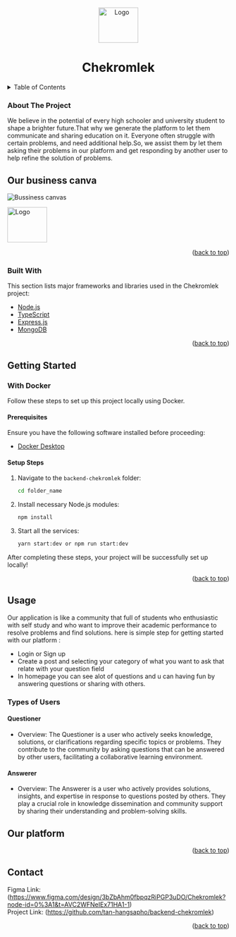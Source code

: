 <a name="readme-top"></a>

<br />
<div align="center">
  <a href="https://github.com/othneildrew/Best-README-Template">
    <img src="https://chekromlek.com/login/logo.svg" alt="Logo" width="90" height="80">
  </a>
  <h1 align="center">Chekromlek</h1>
</div>

<!-- TABLE OF CONTENTS -->
<details>
  <summary>Table of Contents</summary>
  <ol>
    <li>
      <a href="#about-the-project">About The Project</a>
      <ul>
        <li><a href="#built-with">Built With</a></li>
      </ul>
    </li>
    <li>
      <a href="#getting-started">Getting Started</a>
      <ul>
        <li><a href="#prerequisites">Prerequisites</a></li>
        <li><a href="#installation">Installation</a></li>
      </ul>
    </li>
    <li><a href="#usage">Usage</a></li>
    <li><a href="#contact">Contact</a></li>
  </ol>
</details>

<!-- ABOUT THE PROJECT -->
### About The Project

We believe in the potential of every high schooler and university student to shape a brighter future.That why we generate the platform to let them communicate and sharing education on it. Everyone often struggle with certain problems,  and need additional help.So, we assist them by let them asking their problems in our platform and  get responding by another user to help refine the solution of problems.

## Our business canva 
![Bussiness canvas](https://github.com/tan-hangsapho/backend-chekromlek/issues/19#issue-2304967315)

<a href="https://github.com/othneildrew/Best-README-Template">
    <img src="https://chekromlek.com/login/logo.svg" alt="Logo" width="90" height="80">
 </a>

<p align="right">(<a href="#readme-top">back to top</a>)</p>

### Built With

This section lists major frameworks and libraries used in the Chekromlek project:

* [Node.js][Node.js-url]
* [TypeScript][TypeScript-url]
* [Express.js][Express-url]
* [MongoDB][MongoDB-url]

<p align="right">(<a href="#readme-top">back to top</a>)</p>

<!-- LINKS -->
[Node.js-url]: https://nodejs.org/
[TypeScript-url]: https://www.typescriptlang.org/
[Express-url]: https://expressjs.com/
[MongoDB-url]: https://www.mongodb.com/

## Getting Started

### With Docker

Follow these steps to set up this project locally using Docker.

#### Prerequisites

Ensure you have the following software installed before proceeding:
* [Docker Desktop](https://www.docker.com/products/docker-desktop/)

#### Setup Steps

1. Navigate to the `backend-chekromlek` folder:

    ```sh
    cd folder_name
2. Install necessary Node.js modules:

    ```sh
    npm install 
    
3. Start all the services:
    ```sh
    yarn start:dev or npm run start:dev
    

After completing these steps, your project will be successfully set up locally!

    
<p align="right">(<a href="#readme-top">back to top</a>)</p>

<!-- USAGE EXAMPLES -->
## Usage
Our application is like a community that full of students who enthusiastic with self study and who want to improve their academic performance to resolve problems and find solutions. here is simple step for getting started with our platform : 
* Login or Sign up
* Create a post and selecting your category of what you want to ask that relate with your question field
* In homepage you can see alot of questions and u can having fun by answering questions or sharing with others. 


### Types of Users
#### Questioner
 * Overview:
  The Questioner is a user who actively seeks knowledge, solutions, or clarifications regarding specific topics or problems. They contribute to the community by asking questions that can be answered by other users, facilitating a collaborative learning environment.

#### Answerer
 * Overview:
  The Answerer is a user who actively provides solutions, insights, and expertise in response to questions posted by others. They play a crucial role in knowledge dissemination and community support by sharing their understanding and problem-solving skills.

## Our platform 
 


<p align="right">(<a href="#readme-top">back to top</a>)</p>



<!-- CONTACT -->
## Contact


Figma Link: (https://www.figma.com/design/3bZbAhm0fbpqzRiPGP3uDO/Chekromlek?node-id=0%3A1&t=AVC2WFNeIEx71HA1-1) </br>
Project Link: (https://github.com/tan-hangsapho/backend-chekromlek) </br>


<p align="right">(<a href="#readme-top">back to top</a>)</p>

